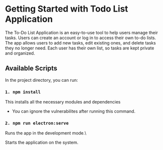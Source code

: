 # Getting Started with Todo List Application

The To-Do List Application is an easy-to-use tool to help users manage their tasks. Users can create an account or log in to access their own to-do lists. The app allows users to add new tasks, edit existing ones, and delete tasks they no longer need. Each user has their own list, so tasks are kept private and organized.

## Available Scripts

In the project directory, you can run:

### `1. npm install`
This installs all the necessary modules and dependencies 
* You can ignore the vulnerabilites after running this command.

### `2. npm run electron:serve`

Runs the app in the development mode.\

Starts the application on the system. 
